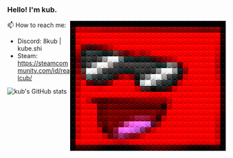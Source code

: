 
### Hello! I'm kub.

<img src="./legofy2.png" width="359" height="300" align="right"/>

📫 How to reach me:
- Discord: 8kub | kube.shi
- Steam: https://steamcommunity.com/id/realcub/

![kub's GitHub stats](https://github-readme-stats.vercel.app/api?username=cub-has-injected&show_icons=true&theme=synthwave)
